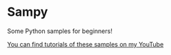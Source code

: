 # Sampy
Some Python samples for beginners!

[You can find tutorials of these samples on my YouTube](https:///www.youtube.com/@TotoCodeFR)
